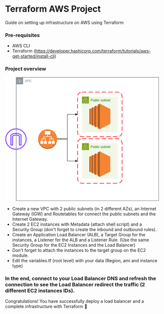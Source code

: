 # Terraform AWS Project
Guide on setting up infrastructure on AWS using Terraform 

### Pre-requisites
- AWS CLI
- Terraform (https://developer.hashicorp.com/terraform/tutorials/aws-get-started/install-cli)

### Project overview

![infrastructure diagram](/vpc-diagram.png?raw=true)

- Create a new VPC with 2 public subnets (in 2 different AZs), an Internet Gateway (IGW) and Routetables for connect the public subnets and the Internet Gateway.
- Create 2 EC2 instances with Metadata (attach shell script) and a Security Group (don't forget to create the inbound and outbound rules).
- Create an Application Load Balancer (ALB), a Target Group for the instances, a Listener for the ALB and a Listener Rule. (Use the same Security Group for the EC2 Instances and the Load Balancer)
- Don't forget to attach the instances to the target group on the EC2 module.
- Edit the variables.tf (root level) with your data (Region, ami and instance type)

### In the end, connect to your Load Balancer DNS and refresh the connection to see the Load Balancer redirect the traffic (2 different EC2 instances IDs).

Congratulations! You have successfully deploy a load balancer and a complete infrastructure with Terraform :tada:
